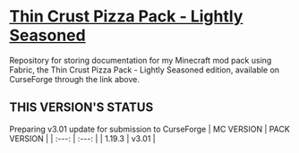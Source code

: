 # [Thin Crust Pizza Pack - Lightly Seasoned](https://www.curseforge.com/minecraft/modpacks/thin-crust-pizza-pack-lightly-seasoned)
Repository for storing documentation for my Minecraft mod pack using Fabric, the Thin Crust Pizza Pack - Lightly Seasoned edition, available on CurseForge through the link above.

## THIS VERSION'S STATUS
Preparing v3.01 update for submission to CurseForge
| MC VERSION | PACK VERSION |
| :---: | :---: |
| 1.19.3 | v3.01 | 
